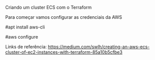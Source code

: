 Criando um cluster ECS com o Terraform

Para começar vamos configurar as credenciais da AWS 

#apt install aws-cli

#aws configure 







Links de referência:
https://medium.com/swlh/creating-an-aws-ecs-cluster-of-ec2-instances-with-terraform-85a10b5cfbe3